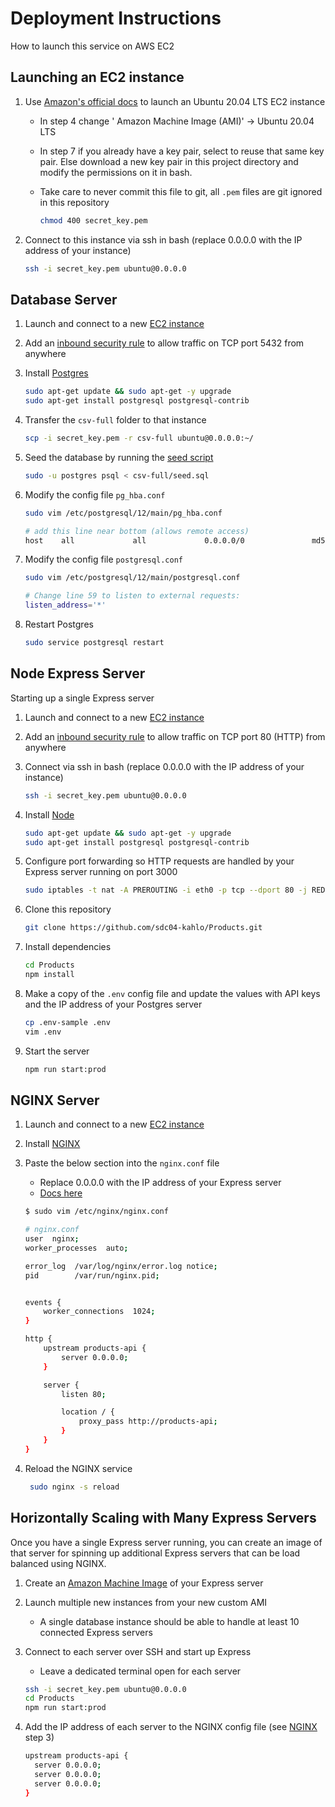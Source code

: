 # Deployment Instructions

How to launch this service on AWS EC2

## Launching an EC2 instance

1. Use [Amazon's official docs](https://docs.aws.amazon.com/quickstarts/latest/vmlaunch/step-1-launch-instance.html) to launch an Ubuntu 20.04 LTS EC2 instance
    - In step 4 change ' Amazon Machine Image (AMI)' -> Ubuntu 20.04 LTS
    - In step 7 if you already have a key pair, select to reuse that same key pair. Else download a new key pair in this project directory and modify the permissions on it in bash.
    - Take care to never commit this file to git, all `.pem` files are git ignored in this repository

      ```bash
      chmod 400 secret_key.pem
      ```

1. Connect to this instance via ssh in bash (replace 0.0.0.0 with the IP address of your instance)

    ```bash
    ssh -i secret_key.pem ubuntu@0.0.0.0
    ```

## Database Server

1. Launch and connect to a new [EC2 instance](#launching-an-ec2-instance)
1. Add an [inbound security rule](https://docs.aws.amazon.com/AWSEC2/latest/UserGuide/authorizing-access-to-an-instance.html) to allow traffic on TCP port 5432 from anywhere

1. Install [Postgres](https://www.digitalocean.com/community/tutorials/how-to-install-postgresql-on-ubuntu-20-04-quickstart)

    ```bash
    sudo apt-get update && sudo apt-get -y upgrade
    sudo apt-get install postgresql postgresql-contrib​
    ```

1. Transfer the `csv-full` folder to that instance

    ```bash
    scp -i secret_key.pem -r csv-full ubuntu@0.0.0.0:~/
    ```

1. Seed the database by running the [seed script](scripts/seed.sql)

    ```bash
    sudo -u postgres psql < csv-full/seed.sql
    ```

1. Modify the config file `pg_hba.conf`

    ```bash
    sudo vim /etc/postgresql/12/main/pg_hba.conf

    # add this line near bottom (allows remote access)
    host    all             all             0.0.0.0/0               md5
    ```

1. Modify the config file `postgresql.conf`

    ```bash
    sudo vim /etc/postgresql/12/main/postgresql.conf

    # Change line 59 to listen to external requests:
    listen_address='*'
    ```

1. Restart Postgres

    ```bash
    sudo service postgresql restart
    ```

## Node Express Server

Starting up a single Express server

1. Launch and connect to a new [EC2 instance](#launching-an-ec2-instance)
1. Add an [inbound security rule](https://docs.aws.amazon.com/AWSEC2/latest/UserGuide/authorizing-access-to-an-instance.html) to allow traffic on TCP port 80 (HTTP) from anywhere
1. Connect via ssh in bash (replace 0.0.0.0 with the IP address of your instance)

    ```bash
    ssh -i secret_key.pem ubuntu@0.0.0.0
    ```

1. Install [Node](https://www.digitalocean.com/community/tutorials/how-to-install-postgresql-on-ubuntu-20-04-quickstart)

    ```bash
    sudo apt-get update && sudo apt-get -y upgrade
    sudo apt-get install postgresql postgresql-contrib​
    ```

1. Configure port forwarding so HTTP requests are handled by your Express server running on port 3000

    ```bash
    sudo iptables -t nat -A PREROUTING -i eth0 -p tcp --dport 80 -j REDIRECT --to-port 3000
    ```

1. Clone this repository

    ```bash
    git clone https://github.com/sdc04-kahlo/Products.git
    ```

1. Install dependencies

    ```bash
    cd Products
    npm install
    ```

1. Make a copy of the `.env` config file and update the values with API keys and the IP address of your Postgres server

    ```bash
    cp .env-sample .env
    vim .env
    ```

1. Start the server

    ```bash
    npm run start:prod
    ```

## NGINX Server

1. Launch and connect to a new [EC2 instance](#launching-an-ec2-instance)
1. Install [NGINX](https://nginx.org/en/linux_packages.html#Ubuntu)
1. Paste the below section into the `nginx.conf` file
    - Replace 0.0.0.0 with the IP address of your Express server
    - [Docs here](https://nginx.org/en/docs/http/load_balancing.html)

    ```bash
    $ sudo vim /etc/nginx/nginx.conf

    # nginx.conf
    user  nginx;
    worker_processes  auto;

    error_log  /var/log/nginx/error.log notice;
    pid        /var/run/nginx.pid;


    events {
        worker_connections  1024;
    }

    http {
        upstream products-api {
            server 0.0.0.0;
        }

        server {
            listen 80;

            location / {
                proxy_pass http://products-api;
            }
        }
    }
    ```

1. Reload the NGINX service

    ```bash
     sudo nginx -s reload
    ```

## Horizontally Scaling with Many Express Servers

Once you have a single Express server running, you can create an image of that server for spinning up additional Express servers that can be load balanced using NGINX.

1. Create an [Amazon Machine Image](https://docs.aws.amazon.com/toolkit-for-visual-studio/latest/user-guide/tkv-create-ami-from-instance.html) of your Express server
1. Launch multiple new instances from your new custom AMI
    - A single database instance should be able to handle at least 10 connected Express servers
1. Connect to each server over SSH and start up Express
    - Leave a dedicated terminal open for each server

    ```bash
    ssh -i secret_key.pem ubuntu@0.0.0.0
    cd Products
    npm run start:prod
    ```

1. Add the IP address of each server to the NGINX config file (see [NGINX](#nginx-server) step 3)

    ```bash
    upstream products-api {
      server 0.0.0.0;
      server 0.0.0.0;
      server 0.0.0.0;
    }
    ```

